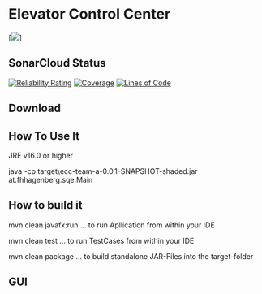 # Elevator Control Center

[<img src="https://s.keepmeme.com/files/en_posts/20200823/e672a8e92b6291e79f66bfab87d8addbman-in-elevator-meme-keep-scrolling-i-want-to-go-up.jpg">]

## SonarCloud Status

[![Reliability Rating](https://sonarcloud.io/api/project_badges/measure?project=fhhagenberg-sqe-esd-ws21_elevator-control-center-team-a&metric=reliability_rating)](https://sonarcloud.io/summary/new_code?id=fhhagenberg-sqe-esd-ws21_elevator-control-center-team-a)
[![Coverage](https://sonarcloud.io/api/project_badges/measure?project=fhhagenberg-sqe-esd-ws21_elevator-control-center-team-a&metric=coverage)](https://sonarcloud.io/summary/new_code?id=fhhagenberg-sqe-esd-ws21_elevator-control-center-team-a)
[![Lines of Code](https://sonarcloud.io/api/project_badges/measure?project=fhhagenberg-sqe-esd-ws21_elevator-control-center-team-a&metric=ncloc)](https://sonarcloud.io/summary/new_code?id=fhhagenberg-sqe-esd-ws21_elevator-control-center-team-a)

## Download

## How To Use It

JRE v16.0 or higher

java -cp target\ecc-team-a-0.0.1-SNAPSHOT-shaded.jar at.fhhagenberg.sqe.Main

## How to build it

mvn clean javafx:run ... to run Apllication from within your IDE

mvn clean test ...  to run TestCases from within your IDE

mvn clean package ... to build standalone JAR-Files into the target-folder


## GUI

